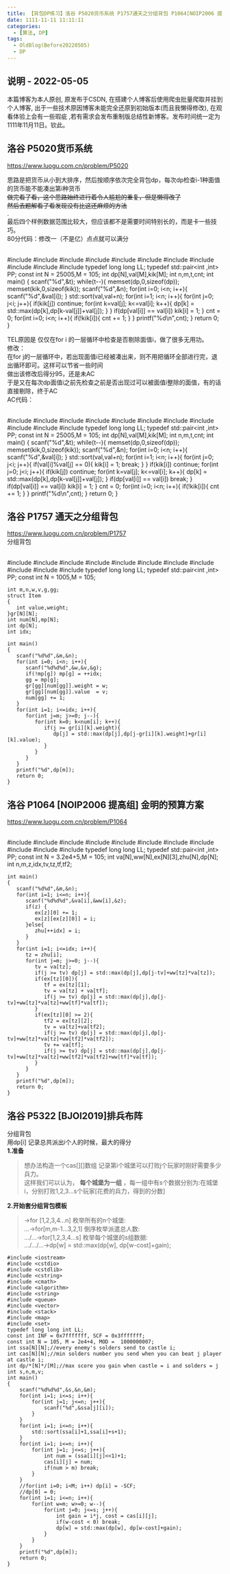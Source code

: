 ```yaml
---
title: 【背包DP练习】洛谷 P5020货币系统 P1757通天之分组背包 P1064[NOIP2006 提高组]金明的预算方案 P5322 [BJOI2019]排兵布阵.md
date: 1111-11-11 11:11:11
categories:
  - [算法, DP]
tags:
  - OldBlog(Before20220505)
  - DP
---
```


## 说明 - 2022-05-05
本篇博客为本人原创, 原发布于CSDN, 在搭建个人博客后使用爬虫批量爬取并挂到个人博客, 出于一些技术原因博客未能完全还原到初始版本(而且我懒得修改), 在观看体验上会有一些瑕疵 ,若有需求会发布重制版总结性新博客。发布时间统一定为1111年11月11日。钦此。

## 洛谷 P5020货币系统

<https://www.luogu.com.cn/problem/P5020>

思路是把货币从小到大排序，然后按顺序依次完全背包dp，每次dp检查i-1种面值的货币能不能凑出第i种货币  
~~做完看了看，这个思路始终进行着令人尴尬的重复，但是懒得改了~~  
~~然后去题解看了看发现没有比这还麻烦的方法~~  
.  
最后四个样例数据范围比较大，但应该都不是需要时间特别长的，而是卡一些技巧。  
80分代码：修改一（不是亿）点点就可以满分


​    
    #include <cstdio>
    #include <iostream>
    #include <cstring>
    #include <algorithm>
    #include <cmath>
    #include <cstdlib>
    #include <queue>
    #include <map>
    #include <set>
    #include <stack>
    #include <vector>
    typedef long long LL;
    typedef std::pair<int ,int> PP;
    const int N = 25005,M = 105;
    int dp[N],val[M],kik[M];
    int n,m,t,cnt;
    int main()
    {
       scanf("%d",&t);
       while(t--){
          memset(dp,0,sizeof(dp));
          memset(kik,0,sizeof(kik));
          scanf("%d",&n);
          for(int i=0; i<n; i++){
             scanf("%d",&val[i]);
          }
          std::sort(val,val+n);
          for(int i=1; i<n; i++){
             for(int j=0; j<i; j++){
                if(kik[j]) continue;
                for(int k=val[j]; k<=val[i]; k++){
                   dp[k] = std::max(dp[k],dp[k-val[j]]+val[j]);
                }
             }
             if(dp[val[i]] == val[i]) kik[i] = 1;
          }
          cnt = 0;
          for(int i=0; i<n; i++){
             if(!kik[i]){
                cnt += 1;
             }
          }
          printf("%d\n",cnt);
       }
       return 0;
    }


TEL原因是 仅仅在for i 的一层循环中检查是否剔除面值i，做了很多无用功。  
修改：  
在for j的一层循环中，若出现面值i已经被凑出来，则不用把循环全部进行完，退出循环即可。这样可以节省一些时间  
做出该修改后得分95，还是未AC  
于是又在每次dp面值i之前先检查之前是否出现过可以被面值i整除的面值，有的话直接剔除，终于AC  
AC代码：


​    
    #include <cstdio>
    #include <iostream>
    #include <cstring>
    #include <algorithm>
    #include <cmath>
    #include <cstdlib>
    #include <queue>
    #include <map>
    #include <set>
    #include <stack>
    #include <vector>
    typedef long long LL;
    typedef std::pair<int ,int> PP;
    const int N = 25005,M = 105;
    int dp[N],val[M],kik[M];
    int n,m,t,cnt;
    int main()
    {
       scanf("%d",&t);
       while(t--){
          memset(dp,0,sizeof(dp));
          memset(kik,0,sizeof(kik));
          scanf("%d",&n);
          for(int i=0; i<n; i++){
             scanf("%d",&val[i]);
          }
          std::sort(val,val+n);
          for(int i=1; i<n; i++){
             for(int j=0; j<i; j++){
                if(val[i]%val[j] == 0){
                   kik[i] = 1;
                   break;
                }
             }
             if(kik[i]) continue;
             for(int j=0; j<i; j++){
                if(kik[j]) continue;
                for(int k=val[j]; k<=val[i]; k++){
                   dp[k] = std::max(dp[k],dp[k-val[j]]+val[j]);
                }
                if(dp[val[i]] == val[i]) break;
             }
             if(dp[val[i]] == val[i]) kik[i] = 1;
          }
          cnt = 0;
          for(int i=0; i<n; i++){
             if(!kik[i]){
                cnt += 1;
             }
          }
          printf("%d\n",cnt);
       }
       return 0;
    }


## 洛谷 P1757 通天之分组背包

<https://www.luogu.com.cn/problem/P1757>  
分组背包


​    
    #include <cstdio>
    #include <iostream>
    #include <cstring>
    #include <algorithm>
    #include <cmath>
    #include <cstdlib>
    #include <queue>
    #include <map>
    #include <set>
    #include <stack>
    #include <vector>
    typedef long long LL;
    typedef std::pair<int ,int> PP;
    const int N = 1005,M = 105;
    
    int m,n,w,v,g,gg;
    struct Item
    {
       int value,weight;
    }gr[N][N];
    int num[N],mp[N];
    int dp[N];
    int idx;
    
    int main()
    {
       scanf("%d%d",&m,&n);
       for(int i=0; i<n; i++){
          scanf("%d%d%d",&w,&v,&g);
          if(!mp[g]) mp[g] = ++idx;
          gg = mp[g];
          gr[gg][num[gg]].weight = w;
          gr[gg][num[gg]].value  = v;
          num[gg] += 1;
       }
       for(int i=1; i<=idx; i++){
          for(int j=m; j>=0; j--){
             for(int k=0; k<num[i]; k++){
                if(j >= gr[i][k].weight){
                   dp[j] = std::max(dp[j],dp[j-gr[i][k].weight]+gr[i][k].value);
                }
             }
          }
       }
       printf("%d",dp[m]);
       return 0;
    }


## 洛谷 P1064 [NOIP2006 提高组] 金明的预算方案

<https://www.luogu.com.cn/problem/P1064>


​    
    #include <cstdio>
    #include <iostream>
    #include <cstring>
    #include <algorithm>
    #include <cmath>
    #include <cstdlib>
    #include <queue>
    #include <map>
    #include <set>
    #include <stack>
    #include <vector>
    typedef long long LL;
    typedef std::pair<int ,int> PP;
    const int N = 3.2e4+5,M = 105;
    int va[N],ww[N],ex[N][3],zhu[N],dp[N];
    int n,m,z,idx,tv,tz,tf,tf2;
    
    int main()
    {
       scanf("%d%d",&m,&n);
       for(int i=1; i<=n; i++){
          scanf("%d%d%d",&va[i],&ww[i],&z);
          if(z) {
             ex[z][0] += 1;
             ex[z][ex[z][0]] = i;
          }else{
             zhu[++idx] = i;
          }
       }
       for(int i=1; i<=idx; i++){
          tz = zhu[i];
          for(int j=m; j>=0; j--){
             tv = va[tz];
             if(j >= tv) dp[j] = std::max(dp[j],dp[j-tv]+ww[tz]*va[tz]);
             if(ex[tz][0]){
                tf = ex[tz][1];
                tv = va[tz] + va[tf];
                if(j >= tv) dp[j] = std::max(dp[j],dp[j-tv]+ww[tz]*va[tz]+ww[tf]*va[tf]);
             }
             if(ex[tz][0] >= 2){
                tf2 = ex[tz][2];
                tv = va[tz]+va[tf2];
                if(j >= tv) dp[j] = std::max(dp[j],dp[j-tv]+ww[tz]*va[tz]+ww[tf2]*va[tf2]);
                tv += va[tf];
                if(j >= tv) dp[j] = std::max(dp[j],dp[j-tv]+ww[tz]*va[tz]+ww[tf2]*va[tf2]+ww[tf]*va[tf]);
             }
          }
       }
       printf("%d",dp[m]);
       return 0;
    }


## 洛谷 P5322 [BJOI2019]排兵布阵

分组背包  
用dp[i] 记录总共派出i个人的时候，最大的得分  
**1.准备**

> 想办法构造一个cas[][]数组 记录第i个城堡可以打败j个玩家时刚好需要多少兵力。  
>  这样我们可以认为， **每个城堡为一组** ，每一组中有s个数据分别为:在城堡i，分别打败1,2,3…s个玩家[花费的兵力，得到的分数]

**2.开始套分组背包模板**

> ->for [1,2,3,4…n] 枚举所有的n个城堡:  
>  …->for[m,m-1…3,2,1] 倒序枚举派遣总人数:  
>  …/…->for[1,2,3,4…s] 枚举每个城堡的s组数据:  
>  …/…/…->dp[w] = std::max(dp[w], dp[w-cost]+gain);


    #include <iostream>
    #include <cstdio>
    #include <cstdlib>
    #include <cstring>
    #include <cmath>
    #include <algorithm>
    #include <string>
    #include <queue>
    #include <vector>
    #include <stack>
    #include <map>
    #include <set>
    typedef long long int LL;
    const int INF = 0x7fffffff, SCF = 0x3fffffff;
    const int N = 105, M = 2e4+4, MOD =  1000000007;
    int ssa[N][N];//every enemy's solders send to castle i; 
    int cas[N][N];//min solders number you send when you can beat j player at castle i;
    int dp/*[N]*/[M];//max score you gain when castle = i and solders = j
    int s,n,m,v;
    int main()
    {
        scanf("%d%d%d",&s,&n,&m);
        for(int i=1; i<=s; i++){
            for(int j=1; j<=n; j++){
                scanf("%d",&ssa[j][i]);
            }
        }
        for(int i=1; i<=n; i++){
            std::sort(ssa[i]+1,ssa[i]+s+1);
        }
        for(int i=1; i<=n; i++){
            for(int j=1; j<=s; j++){
                int num = (ssa[i][j]<<1)+1;
                cas[i][j] = num;
                if(num > m) break;
            }
        }
        //for(int i=0; i<M; i++) dp[i] = -SCF;
        //dp[0] = 0;
        for(int i=1; i<=n; i++){
            for(int w=m; w>=0; w--){
                for(int j=0; j<=s; j++){
                    int gain = i*j, cost = cas[i][j];
                    if(w-cost < 0) break;
                    dp[w] = std::max(dp[w], dp[w-cost]+gain);
                }
            }
        }
        printf("%d",dp[m]);
        return 0;
    }

